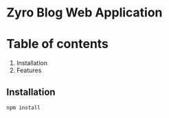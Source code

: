 # Zyro Blog Web Application

# Table of contents

1. Installation
2. Features

## Installation

`npm install`
